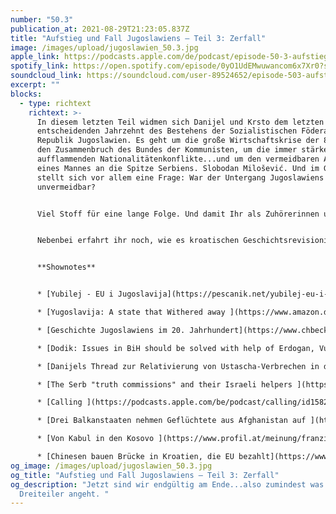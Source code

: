 ```yaml
---
number: "50.3"
publication_at: 2021-08-29T21:23:05.837Z
title: "Aufstieg und Fall Jugoslawiens – Teil 3: Zerfall"
image: /images/upload/jugoslawien_50.3.jpg
apple_link: https://podcasts.apple.com/de/podcast/episode-50-3-aufstieg-und-fall-jugoslawiens-teil-3-zerfall/id1170436903?i=1000533476492
spotify_link: https://open.spotify.com/episode/0yO1UdEMwuwancom6x7Xr0?si=93c6e54994b14a13
soundcloud_link: https://soundcloud.com/user-89524652/episode-503-aufstieg-und-fall-jugoslawiens-teil-3-zerfall
excerpt: ""
blocks:
  - type: richtext
    richtext: >-
      In diesem letzten Teil widmen sich Danijel und Krsto dem letzten und
      entscheidenden Jahrzehnt des Bestehens der Sozialistischen Föderativen
      Republik Jugoslawien. Es geht um die große Wirtschaftskrise der 80er, um
      den Zusammenbruch des Bundes der Kommunisten, um die immer stärker
      aufflammenden Nationalitätenkonflikte...und um den vermeidbaren Aufstieg
      eines Mannes an die Spitze Serbiens. Slobodan Milošević. Und im Grunde
      stellt sich vor allem eine Frage: War der Untergang Jugoslawiens wirklich
      unvermeidbar?


      Viel Stoff für eine lange Folge. Und damit Ihr als Zuhörerinnen und Zuhörer nicht allein auf die Expertise unserer beiden Moderatoren angewiesen seid, haben sie auch noch die Meinung des Politologen Dejan Jović eingeholt.


      Nebenbei erfahrt ihr noch, wie es kroatischen Geschichtsrevisionisten gelungen ist, einen Artikel in der Jerusalem Post zu platzieren, der die Verbrechen der Ustascha in Abrede stellt, warum in Montenegro wieder demonstriert wird und warum man den Slowenen an vielem die Schuld geben kann aber nicht am Zerfall Jugoslawiens.... oder zumindest nicht nur ihnen.


      **Shownotes** 


      * [Yubilej - EU i Jugoslavija](https://pescanik.net/yubilej-eu-i-jugoslavija/) (Dejan Jović in Peščanik) 

      * [Yugoslavija: A state that Withered away ](https://www.amazon.de/Yugoslavia-Withered-Central-European-Studies/dp/1557534950)(Dejan Jović) 

      * [Geschichte Jugoslawiens im 20. Jahrhundert](https://www.chbeck.de/calic-janine-geschichte-jugoslawiens-20-jahrhundert/product/32095) (Marie-Janine Calic, C.H. Beck, 415 S.)

      * [Dodik: Issues in BiH should be solved with help of Erdogan, Vucic, Milanovic ](https://rs.n1info.com/english/news/dodik-issues-in-bih-should-be-solved-with-help-of-erdogan-vucic-milanovic/)(N1) 

      * [Danijels Thread zur Relativierung von Ustascha-Verbrechen in der Jerusalem Post ](https://twitter.com/DanijelMajic/status/1428830962364858368)

      * [The Serb "truth commissions" and their Israeli helpers ](https://www.haaretz.com/world-news/.premium-abusing-the-holocaust-to-deny-genocide-serb-nationalists-and-their-israeli-helpers-1.10098782)(Aleksandar Brezar in Haaretz) 

      * [Calling ](https://podcasts.apple.com/be/podcast/calling/id1582613511)- der neue Podcast von Aleksandar Brezar 

      * [Drei Balkanstaaten nehmen Geflüchtete aus Afghanistan auf ](https://www.tagesschau.de/ausland/europa/westbalkan-fluechtlinge-101.html)(Tagesschau) 

      * [Von Kabul in den Kosovo ](https://www.profil.at/meinung/franziska-tschinderle-von-kabul-in-den-kosovo/401485171)(Kommentar zu Aufnahme afghanischer Geflüchteter durch Albanien und Kosovo im Profil) 

      * [Chinesen bauen Brücke in Kroatien, die EU bezahlt](https://www.faz.net/aktuell/wirtschaft/kroatien-china-baut-peljesac-bruecke-und-die-eu-zahlt-17461739.html) (FAZ)
og_image: /images/upload/jugoslawien_50.3.jpg
og_title: "Aufstieg und Fall Jugoslawiens – Teil 3: Zerfall"
og_description: "Jetzt sind wir endgültig am Ende...also zumindest was unseren
  Dreiteiler angeht. "
---
```

